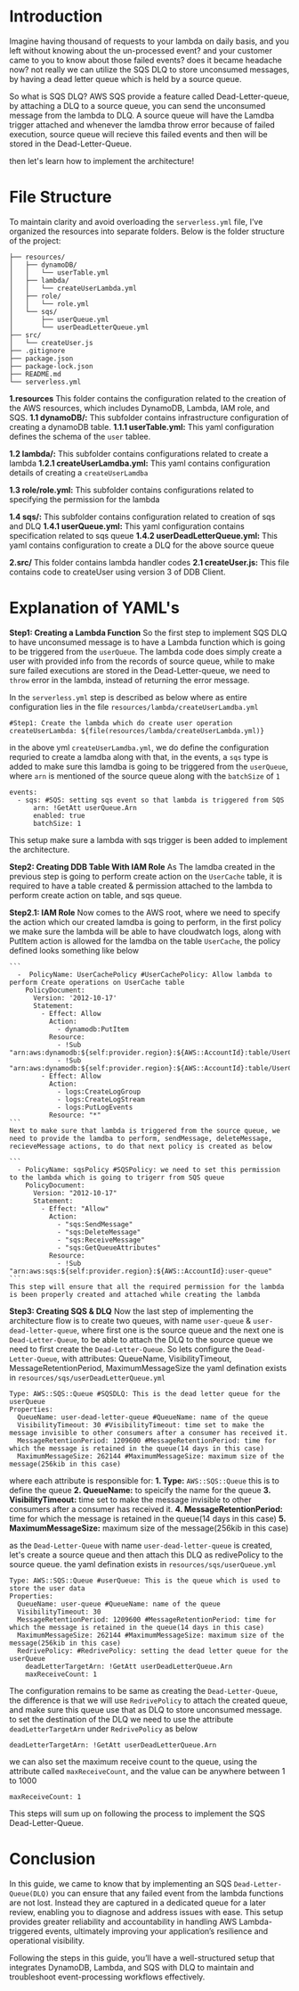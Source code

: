 # Introduction
Imagine having thousand of requests to your lambda on daily basis, and you left without knowing about the un-processed event? and your customer came to you to know about those failed events? does it became headache now? not really we can utilize the SQS DLQ to store unconsumed messages, by having a dead letter queue which is held by a source queue. 

So what is SQS DLQ?
AWS SQS provide a feature called Dead-Letter-queue, by attaching a DLQ to a source queue, you can send the unconsumed message from the lambda to DLQ.
A source queue will have the Lamdba trigger attached and whenever the lamdba throw error because of failed execution, source queue will recieve this failed events and then will be stored in the Dead-Letter-Queue.

then let's learn how to implement the architecture!
# File Structure
To maintain clarity and avoid overloading the `serverless.yml` file, I’ve organized the resources into separate folders. Below is the folder structure of the project:
```
├── resources/
│   ├── dynamoDB/
│   │   └── userTable.yml
│   ├── lambda/
│   │   └── createUserLambda.yml
│   ├── role/
│   │   └── role.yml
│   └── sqs/
│       ├── userQueue.yml
│       └── userDeadLetterQueue.yml
├── src/
│   └── createUser.js
├── .gitignore
├── package.json
├── package-lock.json
├── README.md
└── serverless.yml
```
**1.resources**
  This folder contains the configuration related to the  creation of the AWS resources, which includes DynamoDB, Lambda, IAM role, and SQS.
  **1.1 dynamoDB/:** This subfolder contains infrastructure configuration of creating a dynamoDB table.
    **1.1.1 userTable.yml:** This yaml configuration defines the schema of the `user` tablee.
  
  **1.2 lambda/:** This subfolder contains configurations related to create a lambda
    **1.2.1 createUserLamdba.yml:** This yaml contains configuration details of creating a `createUserLamdba`
  
  **1.3 role/role.yml:** This subfolder contains configurations related to specifying the permission for the lambda

  **1.4 sqs/:** This subfolder contains configuration related to creation of sqs and DLQ
    **1.4.1 userQueue.yml:** This yaml configuration contains specification related to sqs queue
    **1.4.2 userDeadLetterQueue.yml:** This yaml contains configuration to create a DLQ for the above source queue

**2.src/**
  This folder contains lambda handler codes
  **2.1 createUser.js:** This file contains code to createUser using version 3 of DDB Client.

# Explanation of YAML's
**Step1: Creating a Lambda Function**
So the first step to implement SQS DLQ to have unconsumed message is to have a Lambda function which is going to be triggered from the `userQueue`. The lambda code does simply create a user with provided info from the records of source queue, while to make sure failed executions are stored in the Dead-Letter-queue, we need to `throw` error in the lambda, instead of returning the error message.

In the `serverless.yml` step is described as below where as entire configuration lies in the file `resources/lambda/createUserLamdba.yml`
```
#Step1: Create the lambda which do create user operation 
createUserLambda: ${file(resources/lambda/createUserLambda.yml)}
```
in the above yml `createUserLamdba.yml`, we do define the configuration requried to create a lamdba along with that, in the events, a `sqs` type is added to make sure this lamdba is going to be triggered from the `userQueue`, where `arn` is mentioned of the source queue along with the `batchSize` of `1`
```
events: 
  - sqs: #SQS: setting sqs event so that lambda is triggered from SQS
      arn: !GetAtt userQueue.Arn
      enabled: true
      batchSize: 1
```

This setup make sure a lambda with sqs trigger is been added to implement the architecture.

**Step2: Creating DDB Table With IAM Role**
As The lamdba created in the previous step is going to perform create action on the `UserCache` table, it is required to have a table created & permission attached to the lambda to perform create action on table, and sqs queue.

  **Step2.1: IAM Role**
    Now comes to the AWS root, where we need to specify the action which our created lamdba is going to perform, in the first policy we make sure the lambda will be able to have cloudwatch logs, along with PutItem action is allowed for the lamdba on the table `UserCache`, the policy defined looks something like below

    ```
      -  PolicyName: UserCachePolicy #UserCachePolicy: Allow lambda to perform Create operations on UserCache table
        PolicyDocument:
          Version: '2012-10-17'
          Statement:
            - Effect: Allow
              Action: 
                - dynamodb:PutItem
              Resource: 
                - !Sub "arn:aws:dynamodb:${self:provider.region}:${AWS::AccountId}:table/UserCache"
                - !Sub "arn:aws:dynamodb:${self:provider.region}:${AWS::AccountId}:table/UserCache/*"
            - Effect: Allow
              Action:
                - logs:CreateLogGroup
                - logs:CreateLogStream
                - logs:PutLogEvents
              Resource: "*"
    ```
    Next to make sure that lambda is triggered from the source queue, we need to provide the lamdba to perform, sendMessage, deleteMessage, recieveMessage actions, to do that next policy is created as below

    ```
      - PolicyName: sqsPolicy #SQSPolicy: we need to set this permission to the lambda which is going to trigerr from SQS queue
        PolicyDocument:
          Version: "2012-10-17"
          Statement:
            - Effect: "Allow"
              Action:
                - "sqs:SendMessage"
                - "sqs:DeleteMessage"
                - "sqs:ReceiveMessage"
                - "sqs:GetQueueAttributes"
              Resource: 
                - !Sub "arn:aws:sqs:${self:provider.region}:${AWS::AccountId}:user-queue"
    ```
    This step will ensure that all the required permission for the lambda is been properly created and attached while creating the lambda

**Step3: Creating SQS & DLQ**
Now the last step of implementing the architecture flow is to create two queues, with name `user-queue` & `user-dead-letter-queue`, where first one is the source queue and the next one is `Dead-Letter-Queue`, to be able to attach the DLQ to the source queue we need to first create the `Dead-Letter-Queue`.
So lets configure the `Dead-Letter-Queue`, with attributes: QueueName, VisibilityTimeout, MessageRetentionPeriod, MaximumMessageSize
the yaml defination exists in `resources/sqs/userDeadLetterQueue.yml`
```
Type: AWS::SQS::Queue #SQSDLQ: This is the dead letter queue for the userQueue
Properties:
  QueueName: user-dead-letter-queue #QueueName: name of the queue
  VisibilityTimeout: 30 #VisibilityTimeout: time set to make the message invisible to other consumers after a consumer has received it.
  MessageRetentionPeriod: 1209600 #MessageRetentionPeriod: time for which the message is retained in the queue(14 days in this case)
  MaximumMessageSize: 262144 #MaximumMessageSize: maximum size of the message(256kib in this case)
```
where each attribute is responsible for:
**1. Type:** `AWS::SQS::Queue` this is to define the queue
**2. QueueName:** to speicify the name for the queue
**3. VisibilityTimeout:** time set to make the message invisible to other consumers after a consumer has received it.
**4. MessageRetentionPeriod:** time for which the message is retained in the queue(14 days in this case)
**5. MaximumMessageSize:** maximum size of the message(256kib in this case)

as the `Dead-Letter-Queue` with name `user-dead-letter-queue` is created, let's create a source queue and then attach this DLQ as redivePolicy to the source queue.
the yaml defination exists in `resources/sqs/userQueue.yml`
```
Type: AWS::SQS::Queue #userQueue: This is the queue which is used to store the user data
Properties:
  QueueName: user-queue #QueueName: name of the queue
  VisibilityTimeout: 30
  MessageRetentionPeriod: 1209600 #MessageRetentionPeriod: time for which the message is retained in the queue(14 days in this case)
  MaximumMessageSize: 262144 #MaximumMessageSize: maximum size of the message(256kib in this case)
  RedrivePolicy: #RedrivePolicy: setting the dead letter queue for the userQueue
    deadLetterTargetArn: !GetAtt userDeadLetterQueue.Arn
    maxReceiveCount: 1
```
The configuration remains to be same as creating the `Dead-Letter-Queue`, the difference is that we will use `RedrivePolicy` to attach the created queue, and make sure this queue use that as DLQ to store unconsumed message.
to set the destination of the DLQ we need to use the attribute `deadLetterTargetArn` under `RedrivePolicy` as below
```
deadLetterTargetArn: !GetAtt userDeadLetterQueue.Arn
```
we can also set the maximum receive count to the queue, using the attribute called `maxReceiveCount`, and the value can be anywhere between 1 to 1000
```
maxReceiveCount: 1
```

This steps will sum up on following the process to implement the SQS Dead-Letter-Queue.

# Conclusion
In this guide, we came to know that by implementing an SQS `Dead-Letter-Queue(DLQ)` you can ensure that any failed event from the lambda functions are not lost. Instead they are captured in a dedicated queue for a later review, enabling you to diagnose and address issues with ease. This setup provides greater reliability and accountability in handling AWS Lambda-triggered events, ultimately improving your application’s resilience and operational visibility.

Following the steps in this guide, you’ll have a well-structured setup that integrates DynamoDB, Lambda, and SQS with DLQ to maintain and troubleshoot event-processing workflows effectively.